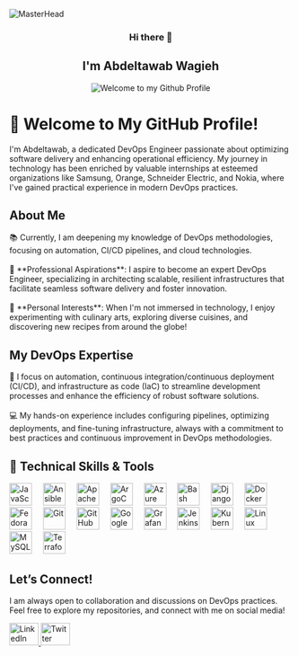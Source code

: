<!-- "Hero" Header -->
![MasterHead](https://cdn.dribbble.com/userupload/7725814/file/original-ad34e5a3d587a8a90b6586de67710225.gif)

<div align="center">

### Hi there 👋
## I'm Abdeltawab Wagieh

<p align="center">
  <img src="https://github.com/BrunnerLivio/brunnerlivio/blob/master/images/welcome.png?raw=true" style="max-width: 100%;" alt="Welcome to my Github Profile" />
</p>

<h1 align="left">👋 Welcome to My GitHub Profile!</h1>

<p align="left">I'm Abdeltawab, a dedicated DevOps Engineer passionate about optimizing software delivery and enhancing operational efficiency. My journey in technology has been enriched by valuable internships at esteemed organizations like Samsung, Orange, Schneider Electric, and Nokia, where I've gained practical experience in modern DevOps practices.</p>

###

<h2 align="left">About Me</h2>

<p align="left">
  📚 Currently, I am deepening my knowledge of DevOps methodologies, focusing on automation, CI/CD pipelines, and cloud technologies. <br><br>
  🎯 **Professional Aspirations**: I aspire to become an expert DevOps Engineer, specializing in architecting scalable, resilient infrastructures that facilitate seamless software delivery and foster innovation. <br><br>
  🎲 **Personal Interests**: When I'm not immersed in technology, I enjoy experimenting with culinary arts, exploring diverse cuisines, and discovering new recipes from around the globe!
</p>

###

<h2 align="left">My DevOps Expertise</h2>

<p align="left">
  🚀 I focus on automation, continuous integration/continuous deployment (CI/CD), and infrastructure as code (IaC) to streamline development processes and enhance the efficiency of robust software solutions. <br><br>
  💻 My hands-on experience includes configuring pipelines, optimizing deployments, and fine-tuning infrastructure, always with a commitment to best practices and continuous improvement in DevOps methodologies.
</p>

###

<h2 align="left">🔧 Technical Skills & Tools</h2>

<div align="left">
  <img src="https://cdn.jsdelivr.net/gh/devicons/devicon/icons/javascript/javascript-original.svg" height="40" alt="JavaScript" />
  <img width="12" />
  <img src="https://cdn.jsdelivr.net/gh/devicons/devicon/icons/ansible/ansible-original.svg" height="40" alt="Ansible" />
  <img width="12" />
  <img src="https://cdn.jsdelivr.net/gh/devicons/devicon/icons/apache/apache-original.svg" height="40" alt="Apache" />
  <img width="12" />
  <img src="https://cdn.jsdelivr.net/gh/devicons/devicon/icons/argocd/argocd-original.svg" height="40" alt="ArgoCD" />
  <img width="12" />
  <img src="https://cdn.jsdelivr.net/gh/devicons/devicon/icons/azure/azure-original.svg" height="40" alt="Azure" />
  <img width="12" />
  <img src="https://cdn.jsdelivr.net/gh/devicons/devicon/icons/bash/bash-original.svg" height="40" alt="Bash" />
  <img width="12" />
  <img src="https://cdn.jsdelivr.net/gh/devicons/devicon/icons/django/django-plain.svg" height="40" alt="Django" />
  <img width="12" />
  <img src="https://cdn.jsdelivr.net/gh/devicons/devicon/icons/docker/docker-original.svg" height="40" alt="Docker" />
  <img width="12" />
  <img src="https://cdn.jsdelivr.net/gh/devicons/devicon/icons/fedora/fedora-original.svg" height="40" alt="Fedora" />
  <img width="12" />
  <img src="https://cdn.jsdelivr.net/gh/devicons/devicon/icons/git/git-original.svg" height="40" alt="Git" />
  <img width="12" />
  <img src="https://cdn.jsdelivr.net/gh/devicons/devicon/icons/github/github-original.svg" height="40" alt="GitHub" />
  <img width="12" />
  <img src="https://cdn.jsdelivr.net/gh/devicons/devicon/icons/googlecloud/googlecloud-original.svg" height="40" alt="Google Cloud" />
  <img width="12" />
  <img src="https://cdn.jsdelivr.net/gh/devicons/devicon/icons/grafana/grafana-original.svg" height="40" alt="Grafana" />
  <img width="12" />
  <img src="https://cdn.jsdelivr.net/gh/devicons/devicon/icons/jenkins/jenkins-line.svg" height="40" alt="Jenkins" />
  <img width="12" />
  <img src="https://cdn.jsdelivr.net/gh/devicons/devicon/icons/kubernetes/kubernetes-plain.svg" height="40" alt="Kubernetes" />
  <img width="12" />
  <img src="https://cdn.jsdelivr.net/gh/devicons/devicon/icons/linux/linux-original.svg" height="40" alt="Linux" />
  <img width="12" />
  <img src="https://cdn.jsdelivr.net/gh/devicons/devicon/icons/mysql/mysql-original.svg" height="40" alt="MySQL" />
  <img width="12" />
  <img src="https://cdn.jsdelivr.net/gh/devicons/devicon/icons/terraform/terraform-original.svg" height="40" alt="Terraform" />
</div>

###

<h2 align="left">Let’s Connect!</h2>
<p align="left">I am always open to collaboration and discussions on DevOps practices. Feel free to explore my repositories, and connect with me on social media!</p>

<div align="left">
  <a href="https://www.linkedin.com/in/abdeltawab-wagieh-825958226/" target="_blank">
    <img src="https://www.linkedin.com/in/abdeltawab-wagieh-825958226//profile-readme-generator/master/src/assets/icons/social/linkedin/default.svg" width="52" height="40" alt="LinkedIn" />
  </a>
  <a href="https://twitter.com/tobaops" target="_blank">
    <img src="https://raw.githubusercontent.com/maurodesouza/profile-readme-generator/master/src/assets/icons/social/twitter/default.svg" width="52" height="40" alt="Twitter" />
  </a>
  </a>
</div>
</div>


